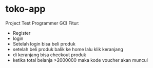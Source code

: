 # toko-app
Project Test Programmer GCI
Fitur:
  - Register
  - login
  - Setelah login bisa beli produk
  - setelah beli produk balik ke home lalu klik keranjang
  - di keranjang bisa checkout produk
  - ketika total belanja >2000000 maka kode voucher akan muncul
